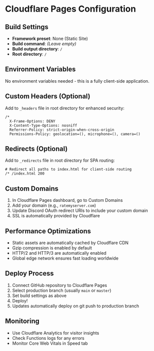 # Cloudflare Pages Configuration

## Build Settings
- **Framework preset**: None (Static Site)
- **Build command**: _(Leave empty)_
- **Build output directory**: `/`
- **Root directory**: `/`

## Environment Variables
No environment variables needed - this is a fully client-side application.

## Custom Headers (Optional)
Add to `_headers` file in root directory for enhanced security:

```
/*
  X-Frame-Options: DENY
  X-Content-Type-Options: nosniff
  Referrer-Policy: strict-origin-when-cross-origin
  Permissions-Policy: geolocation=(), microphone=(), camera=()
```

## Redirects (Optional)
Add to `_redirects` file in root directory for SPA routing:

```
# Redirect all paths to index.html for client-side routing
/* /index.html 200
```

## Custom Domains
1. In Cloudflare Pages dashboard, go to Custom Domains
2. Add your domain (e.g., `ratemyserver.com`)
3. Update Discord OAuth redirect URIs to include your custom domain
4. SSL is automatically provided by Cloudflare

## Performance Optimizations
- Static assets are automatically cached by Cloudflare CDN
- Gzip compression is enabled by default
- HTTP/2 and HTTP/3 are automatically enabled
- Global edge network ensures fast loading worldwide

## Deploy Process
1. Connect GitHub repository to Cloudflare Pages
2. Select production branch (usually `main` or `master`)
3. Set build settings as above
4. Deploy!
5. Updates automatically deploy on git push to production branch

## Monitoring
- Use Cloudflare Analytics for visitor insights
- Check Functions logs for any errors
- Monitor Core Web Vitals in Speed tab
